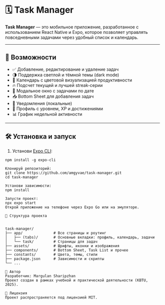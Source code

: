 # 🗓️ Task Manager

**Task Manager** — это мобильное приложение, разработанное с использованием React Native и Expo, которое позволяет управлять повседневными задачами через удобный список и календарь.

---

## 🚀 Возможности

- ✅ Добавление, редактирование и удаление задач
- 🌗 Поддержка светлой и тёмной темы (dark mode)
- 📅 Календарь с цветовой визуализацией продуктивности
- 🔥 Подсчет текущей и лучшей streak-серии
- 📌 Модальное окно с задачами по дате
- 📥 Bottom Sheet для добавления задач
- 🔔 Уведомления (локальные)
- 👤 Профиль с уровнем, XP и достижениями
- 📊 График недельной активности

---

## 🛠️ Установка и запуск

1. Установи [Expo CLI](https://docs.expo.dev/get-started/installation/):

``` 
npm install -g expo-cli

Клонируй репозиторий:
git clone https://github.com/amgyvae/task-manager.git
cd task-manager

Установи зависимости:
npm install

Запусти проект:
npx expo start
Открой приложение на телефоне через Expo Go или на эмуляторе.

📁 Структура проекта
 
 
task-manager/
├── app/              # Все страницы и роутинг
│   ├── (tabs)/       # Основные вкладки: профиль, календарь, задачи
│   └── task/         # Страницы для задач
├── assets/           # Шрифты, иконки и изображения
├── components/       # Bottom Sheet, Task List и прочее
├── constants/        # Цвета, темы, стили
├── package.json      # Зависимости и скрипты
└── ...

👤 Автор
Разработчик: Margulan Sharipzhan
Проект создан в рамках учебной и практической деятельности (KBTU, 2025).

📃 Лицензия
Проект распространяется под лицензией MIT.
